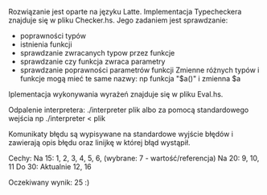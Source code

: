 Rozwiązanie jest oparte na języku Latte. 
Implementacja Typecheckera znajduje się w pliku Checker.hs. Jego zadaniem jest sprawdzanie:
- poprawności typów
- istnienia funkcji
- sprawdzanie zwracanych typow przez funkcje
- sprawdzanie czy funkcja zwraca parametry
- sprawdzanie poprawności parametrów funkcji
Zmienne różnych typów i funkcje mogą mieć te same nazwy: np funkcja "$a()" i zmienna $a

Iplementacja wykonywania wyrażeń znajduje się w pliku Eval.hs.

Odpalenie interpretera:
./interpreter plik
albo
za pomocą standardowego wejścia np
./interpreter < plik

Komunikaty błędu są wypisywane na standardowe wyjście błędów i zawierają opis błędu oraz linijkę w której błąd wystąpił. 

Cechy:
Na 15: 1, 2, 3, 4, 5, 6, (wybrane: 7 - wartość/referencja)
Na 20: 9, 10, 11 
Do 30: Aktualnie 12, 16

Oczekiwany wynik: 25 :)
